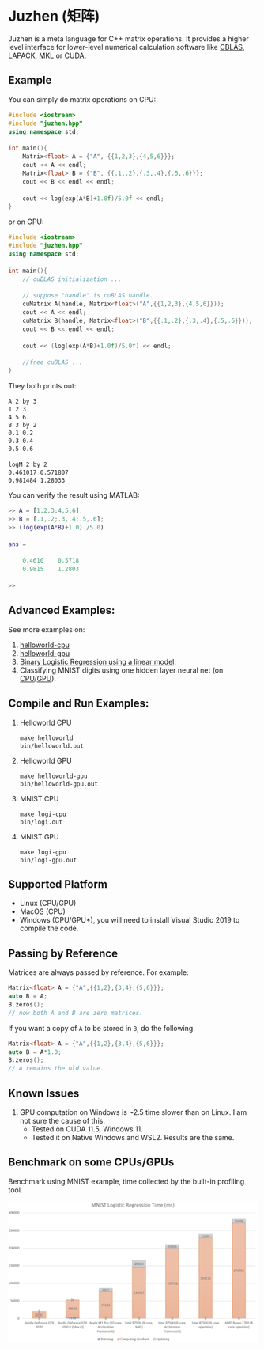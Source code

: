 # Juzhen (矩阵)

Juzhen is a meta language for C++ matrix operations. It provides a higher level interface for lower-level numerical calculation software like [CBLAS](http://www.netlib.org/blas/), [LAPACK](http://www.netlib.org/lapack/), [MKL](https://en.wikipedia.org/wiki/Math_Kernel_Library) or [CUDA](https://en.wikipedia.org/wiki/CUDA). 

## Example
You can simply do matrix operations on CPU:
```c++
#include <iostream> 
#include "juzhen.hpp"
using namespace std;

int main(){
    Matrix<float> A = {"A", {{1,2,3},{4,5,6}}};
    cout << A << endl;
    Matrix<float> B = {"B", {{.1,.2},{.3,.4},{.5,.6}}};
    cout << B << endl << endl;

    cout << log(exp(A*B)+1.0f)/5.0f << endl;
}
```
or on GPU:
```c++
#include <iostream> 
#include "juzhen.hpp"
using namespace std;

int main(){
    // cuBLAS initialization ...

    // suppose "handle" is cuBLAS handle.
    cuMatrix A(handle, Matrix<float>("A",{{1,2,3},{4,5,6}}));
    cout << A << endl;
    cuMatrix B(handle, Matrix<float>("B",{{.1,.2},{.3,.4},{.5,.6}}));
    cout << B << endl << endl;

    cout << (log(exp(A*B)+1.0f)/5.0f) << endl;
    
    //free cuBLAS ...
}
```
They both prints out:
```
A 2 by 3
1 2 3 
4 5 6 
B 3 by 2
0.1 0.2 
0.3 0.4 
0.5 0.6 

logM 2 by 2
0.461017 0.571807 
0.981484 1.28033 
```
You can verify the result using MATLAB:
```matlab
>> A = [1,2,3;4,5,6];
>> B = [.1,.2;.3,.4;.5,.6];
>> (log(exp(A*B)+1.0)./5.0)

ans =

    0.4610    0.5718
    0.9815    1.2803

>> 
```
## Advanced Examples:
See more examples on:
1. [helloworld-cpu](example/helloworld.cpp)
2. [helloworld-gpu](example/helloworld_gpu.cpp)
3. [Binary Logistic Regression using a linear model](example/logisticregression_simple.cpp).
4. Classifying MNIST digits using one hidden layer neural net (on [CPU](example/logisticregression_MNIST.cpp)/[GPU](example/logisticregression_MNIST_GPU.cpp)).

## Compile and Run Examples:
1. Helloworld CPU
    ```
    make helloworld
    bin/helloworld.out
    ```
2. Helloworld GPU
    ```
    make helloworld-gpu
    bin/helloworld-gpu.out
    ```
3. MNIST CPU
    ```
    make logi-cpu
    bin/logi.out
    ```
4. MNIST GPU
    ```
    make logi-gpu
    bin/logi-gpu.out
    ```
## Supported Platform
- Linux (CPU/GPU)
- MacOS (CPU)
- Windows (CPU/GPU*), you will need to install Visual Studio 2019 to compile the code. 
## Passing by Reference
Matrices are always passed by reference. For example: 
```c++
Matrix<float> A = {"A",{{1,2},{3,4},{5,6}}};
auto B = A;  
B.zeros();
// now both A and B are zero matrices. 
```
If you want a copy of ```A``` to be stored in ```B```, do the following
```c++
Matrix<float> A = {"A",{{1,2},{3,4},{5,6}}};
auto B = A*1.0;  
B.zeros();
// A remains the old value. 
```
## Known Issues
1. GPU computation on Windows is ~2.5 time slower than on Linux. I am not sure the cause of this. 
    - Tested on CUDA 11.5, Windows 11. 
    - Tested it on Native Windows and WSL2. Results are the same. 
## Benchmark on some CPUs/GPUs
Benchmark using MNIST example, time collected by the built-in profiling tool. 

![](benchmark.png)